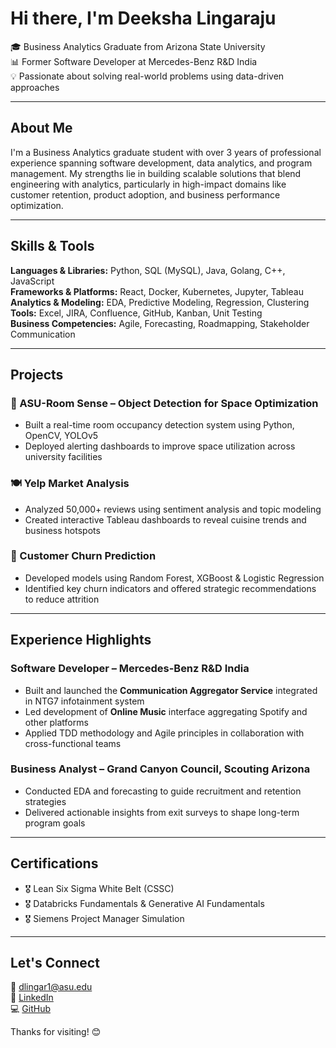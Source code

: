 #  Hi there, I'm Deeksha Lingaraju

🎓 Business Analytics Graduate from Arizona State University  
📊 Former Software Developer at Mercedes-Benz R&D India  
💡 Passionate about solving real-world problems using data-driven approaches

---

##  About Me

I'm a Business Analytics graduate student with over 3 years of professional experience spanning software development, data analytics, and program management. My strengths lie in building scalable solutions that blend engineering with analytics, particularly in high-impact domains like customer retention, product adoption, and business performance optimization.

---

##  Skills & Tools

**Languages & Libraries:** Python, SQL (MySQL), Java, Golang, C++, JavaScript  
**Frameworks & Platforms:** React, Docker, Kubernetes, Jupyter, Tableau  
**Analytics & Modeling:** EDA, Predictive Modeling, Regression, Clustering  
**Tools:** Excel, JIRA, Confluence, GitHub, Kanban, Unit Testing  
**Business Competencies:** Agile, Forecasting, Roadmapping, Stakeholder Communication

---

##  Projects

### 🧠 ASU-Room Sense – Object Detection for Space Optimization
- Built a real-time room occupancy detection system using Python, OpenCV, YOLOv5
- Deployed alerting dashboards to improve space utilization across university facilities

### 🍽️ Yelp Market Analysis
- Analyzed 50,000+ reviews using sentiment analysis and topic modeling
- Created interactive Tableau dashboards to reveal cuisine trends and business hotspots

### 🔁 Customer Churn Prediction
- Developed models using Random Forest, XGBoost & Logistic Regression
- Identified key churn indicators and offered strategic recommendations to reduce attrition

---

##  Experience Highlights

### Software Developer – Mercedes-Benz R&D India
- Built and launched the **Communication Aggregator Service** integrated in NTG7 infotainment system
- Led development of **Online Music** interface aggregating Spotify and other platforms
- Applied TDD methodology and Agile principles in collaboration with cross-functional teams

### Business Analyst – Grand Canyon Council, Scouting Arizona
- Conducted EDA and forecasting to guide recruitment and retention strategies
- Delivered actionable insights from exit surveys to shape long-term program goals

---

##  Certifications

- 🎖️ Lean Six Sigma White Belt (CSSC)
- 🎖️ Databricks Fundamentals & Generative AI Fundamentals
- 🎖️ Siemens Project Manager Simulation

---

##  Let's Connect

📧 dlingar1@asu.edu  
🔗 [LinkedIn](https://linkedin.com/in/deeksha-lingaraju)  
💻 [GitHub](https://github.com/deekshalingaraju)

Thanks for visiting! 😊
